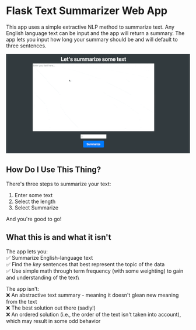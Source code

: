 # Flask Text Summarizer Web App

This app uses a simple extractive NLP method to summarize text. Any English language text can be input and the app will return a summary. The app lets you input how long your summary should be and will default to three sentences.

![Demo Image](/app/images/App_Overview.gif)

## How Do I Use This Thing?

There's three steps to summarize your text:

1. Enter some text
2. Select the length
3. Select Summarize

And you're good to go!

## What this is and what it isn't
The app lets you:\
✅ Summarize English-language text\
✅ Find the _key_ sentences that best represent the topic of the data\
✅ Use simple math through term frequency (with some weighting) to gain and understanding of the text\

The app isn't:\
❌ An abstractive text summary - meaning it doesn't glean new meaning from the text\
❌ The best solution out there (sadly!)\
❌ An ordered solution (i.e., the order of the text isn't taken into account), which may result in some odd behavior
